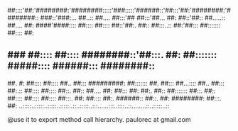 ##::::'##:'########:'########:::::'###:::::'######::'##:::'##:'########:'########::
###::'###:... ##..:: ##.... ##:::'## ##:::'##... ##: ##::'##:: ##.....:: ##.... ##:
####'####:::: ##:::: ##:::: ##::'##:. ##:: ##:::..:: ##:'##::: ##::::::: ##:::: ##:
## ### ##:::: ##:::: ########::'##:::. ##: ##::::::: #####:::: ######::: ########::
##. #: ##:::: ##:::: ##.. ##::: #########: ##::::::: ##. ##::: ##...:::: ##.. ##:::
##:.:: ##:::: ##:::: ##::. ##:: ##.... ##: ##::: ##: ##:. ##:: ##::::::: ##::. ##::
##:::: ##:::: ##:::: ##:::. ##: ##:::: ##:. ######:: ##::. ##: ########: ##:::. ##:
..:::::..:::::..:::::..:::::..::..:::::..:::......:::..::::..::........::..:::::..::

@use it to export method call hierarchy.
paulorec at gmail.com
